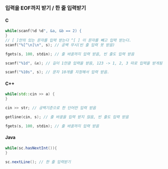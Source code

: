 
### 입력을 EOF까지 받기 / 한 줄 입력받기 

#### C
```c
while(scanf(%d %d", &a, &b == 2) {
}
// [ ]안의 있는 문자를 입력 받는다 ^[ ] 이 문자를 빼고 입력 받는다.
scanf("%[^\n]\n", s); // 공백 무시(빈 줄 입력 못 받음)

fgets(s, 100, stdin); // 줄 바꿈까지 입력 받음, 빈 줄도 입력 받음

scanf("%1d", &x); // 길이 1만큼 입력을 받음, 123 -> 1, 2, 3 따로 입력을 받게됨

scanf("%10s", s); // 문자 10개를 지정해서 입력 받음.
```
#### C++
```c++
while(std::cin >> a) { 
}

cin >> str; // 공백기준으로 한 단어만 입력 받음

getline(cin, s); // 줄 바꿈을 입력 받지 않음, 빈 줄도 입력 받음

fgets(s, 100, stdin); // 줄 바꿈까지 입력 받음
```
#### Java
```java
while(sc.hasNextInt()){
}

sc.nextLine(); // 한 줄 입력받기
```

